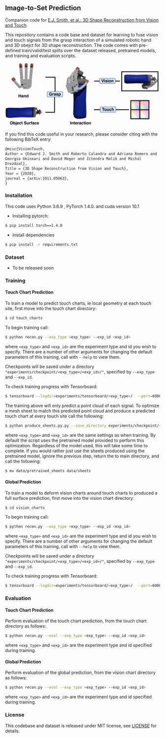 <!---
Copyright (c) Facebook, Inc. and its affiliates.
All rights reserved.
This source code is licensed under the license found in the
LICENSE file in the root directory of this source tree.
-->
## Image-to-Set Prediction
Companion code for [E.J. Smith, et al.: 3D Shape Reconstruction from Vision and Touch](https://arxiv.org/abs/2007.03778).

This repository contains a code base and dataset for learning to fuse vision and touch signals from the 
grasp interaction of a simulated robotic hand and 3D obejct for 3D shape reconstruction. The code comes with pre-defined train/valid/test splits
over the dataset released, pretrained models, and training and evaluation scripts.

<p align="center">
  <img  src="images/Vision_Touch.png" width="570"  >
</p>

If you find this code useful in your research, please consider citing with the following BibTeX entry:

```
@misc{VisionTouch,
Author = {Edward J. Smith and Roberto Calandra and Adriana Romero and Georgia Gkioxari and David Meger and Jitendra Malik and Michal Drozdzal},
Title = {3D Shape Reconstruction from Vision and Touch},
Year = {2020},
journal = {arXiv:1911.05063},
}
```

### Installation

This code uses Python 3.6.9 , PyTorch 1.4.0. and cuda version 10.1

- Installing pytorch:
```bash
$ pip install torch==1.4.0
```

- Install dependencies
```bash
$ pip install -r requirements.txt
```

### Dataset
- To be released soon 

### Training

#### Touch Chart Prediction 

To train a model to predict touch charts, ie local geometry at each touch site, first move into the touch chart directory: 
```bash
$ cd touch_charts
``` 
To begin training call: 
```bash
$ python recon.py --exp_type <exp_type> --exp_id <exp_id> 
``` 
where  ```<exp_type>``` and  ```<exp_id>``` are the experiment type and id you wish to specify. There are a number of other arguments 
for changing the default parameters of this training, call with  ```--help``` to view them. 

Checkpoints will be saved under a directory ```"experiments/checkpoint/<exp_type>/<exp_id>/"```,  specified by ```--exp_type``` and  ```--exp_id```. 

To check training progress with Tensorboard:
```bash
$ tensorboard --logdir=experiments/tensorboard/<exp_type>/  --port=6006
```

The training above will only predict a point cloud of each signal. To optimize a mesh sheet to match this predicted point cloud 
and produce a predicted touch chart at every touch site call the following: 
```bash
$ python produce_sheets.py.py --save_directory experiments/checkpoint/<exp_type>/<exp_id>/encoder_touch
```

where ```<exp_type>``` and ```<exp_id>``` are the same settings as when training. By default the script uses the pretrained model provided to perform this optimization.
Regardless of the model used, this will take some time to complete. If you would rather just use the sheets produced using the pretrained model, ignore the previous step, return the to main directory, and call the following: 
```bash
$ mv data/pretrained_sheets data/sheets
```

#### Global Prediction

To train a model to deform vision charts around touch charts to produced a full surface prediction, first move into the vision chart directory: 
```bash
$ cd vision_charts
``` 
To begin training call: 
```bash
$ python recon.py --exp_type <exp_type> --exp_id <exp_id> 
``` 
where  ```<exp_type>``` and  ```<exp_id>``` are the experiment type and id you wish to specify. There are a number of other arguments for changing the default parameters of this training, call with  ```--help``` to view them. 

Checkpoints will be saved under a directory ```"experiments/checkpoint/<exp_type>/<exp_id>/"```,  specified by ```--exp_type``` and  ```--exp_id```. 

To check training progress with Tensorboard:
```bash
$ tensorboard --logdir=experiments/tensorboard/<exp_type>/  --port=6006
```

### Evaluation

#### Touch Chart Prediction 

Perform evaluation of the touch chart prediction, from the touch chart directory as follows:
```bash
$ python recon.py --eval --exp_type <exp_type> --exp_id <exp_id> 
``` 
where  ```<exp_type>``` and  ```<exp_id>``` are the experiment type and id specified during training. 

#### Global Prediction

Perform evaluation of the global prediction, from the vision chart directory as follows:
```bash
$ python recon.py --eval --exp_type <exp_type> --exp_id <exp_id> 
``` 
where  ```<exp_type>``` and  ```<exp_id>``` are the experiment type and id specified during training. 


### License

This codebase and dataset is released under MIT license, see [LICENSE](LICENSE.md) for details.
